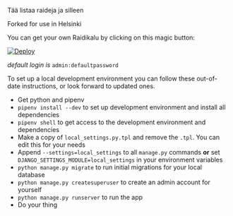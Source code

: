 Tää listaa raideja ja silleen

Forked for use in Helsinki

You can get your own Raidikalu by clicking on this magic button:

[![Deploy](https://www.herokucdn.com/deploy/button.png)](https://heroku.com/deploy?template=https://github.com/raidikalu/raidikalu)

_default login is_ `admin:defaultpassword`

To set up a local development environment you can follow these out-of-date instructions, or look forward to updated ones.

- Get python and pipenv
- `pipenv install --dev` to set up development environment and install all dependencies
- `pipenv shell` to get access to the development environment and dependencies
- Make a copy of `local_settings.py.tpl` and remove the `.tpl`. You can edit this for your needs
- Append `--settings=local_settings` to all `manage.py` commands **or** set `DJANGO_SETTINGS_MODULE=local_settings` in your environment variables
- `python manage.py migrate` to run initial migrations for your local database
- `python manage.py createsuperuser` to create an admin account for yourself
- `python manage.py runserver` to run the app
- Do your thing
